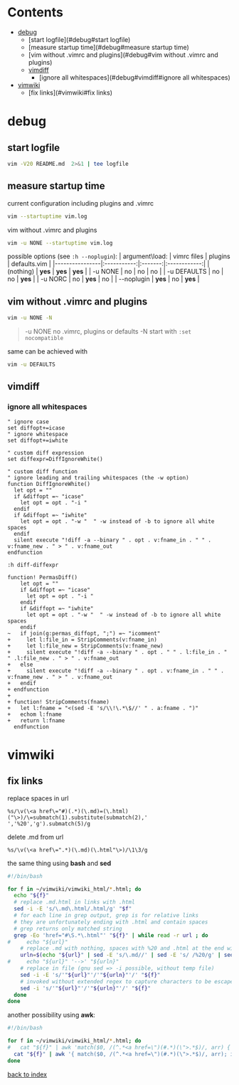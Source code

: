 # Contents

- [debug](#debug)
    - [start logfile](#debug#start logfile)
    - [measure startup time](#debug#measure startup time)
    - [vim without .vimrc and plugins](#debug#vim without .vimrc and plugins)
    - [vimdiff](#debug#vimdiff)
        - [ignore all whitespaces](#debug#vimdiff#ignore all whitespaces)
- [vimwiki](#vimwiki)
    - [fix links](#vimwiki#fix links)

# debug
## start logfile
```bash
vim -V20 README.md  2>&1 | tee logfile
```

## measure startup time
current configuration including plugins and .vimrc
```bash
vim --startuptime vim.log
```

vim without .vimrc and plugins
```bash
vim -u NONE --startuptime vim.log
```

possible options (see `:h --noplugin`):
| argument\load: | vimrc files | plugins | defaults.vim |
|----------------|:-----------:|:-------:|:------------:|
| (nothing)      |   **yes**   | **yes** |   **yes**    |
| -u NONE        |     no      |   no    |      no      |
| -u DEFAULTS    |     no      |   no    |   **yes**    |
| -u NORC        |     no      | **yes** |      no      |
| --noplugin     |   **yes**   |   no    |   **yes**    |

## vim without .vimrc and plugins
```bash
vim -u NONE -N
```
> -u NONE   no .vimrc, plugins or defaults
> -N	    start with `:set nocompatible`

same can be achieved with
```bash
vim -u DEFAULTS
```

## vimdiff
### ignore all whitespaces

```vim
" ignore case
set diffopt+=icase
" ignore whitespace
set diffopt+=iwhite

" custom diff expression
set diffexpr=DiffIgnoreWhite()

" custom diff function
" ignore leading and trailing whitespaces (the -w option)
function DiffIgnoreWhite()
  let opt = ""
  if &diffopt =~ "icase"
    let opt = opt . "-i "
  endif
  if &diffopt =~ "iwhite"
    let opt = opt . "-w "  " -w instead of -b to ignore all white spaces
  endif
  silent execute "!diff -a --binary " . opt . v:fname_in . " " . v:fname_new . " > " . v:fname_out
endfunction
```

`:h diff-diffexpr`

```vim
function! PermasDiff()                                                                                                                                                                                                                                          
    let opt = ""                                                                 
    if &diffopt =~ "icase"                                                       
      let opt = opt . "-i "                                                      
    endif                                                                        
    if &diffopt =~ "iwhite"                                                      
      let opt = opt . "-w "  " -w instead of -b to ignore all white spaces          
    endif                                                                        
~   if join(g:permas_diffopt, ";") =~ "icomment"                                 
+     let l:file_in = StripComments(v:fname_in)                                  
+     let l:file_new = StripComments(v:fname_new)                                
+     silent execute "!diff -a --binary " . opt . " " . l:file_in . " " .l:file_new . " > " . v:fname_out
+   else                                                                         
+     silent execute "!diff -a --binary " . opt . v:fname_in . " " . v:fname_new . " > " . v:fname_out
+   endif                                                                        
+ endfunction                                                                    
+                                                                                
+ function! StripComments(fname)                                                 
+   let l:fname = "<(sed -E 's/\\!\.*\$//' " . a:fname . ")"                     
+   echom l:fname                                                                
+   return l:fname                                                               
  endfunction
```

# vimwiki
## fix links
replace spaces in url
```vim
%s/\v(\<a href\="#)(.*)(\.md)=(\.html)("\>)/\=submatch(1).substitute(submatch(2),' ','%20','g').submatch(5)/g
```

delete .md from url
```vim
%s/\v(\<a href\=".*)(\.md)(\.html"\>)/\1\3/g
```

the same thing using **bash** and **sed**
```bash
#!/bin/bash

for f in ~/vimwiki/vimwiki_html/*.html; do
  echo "${f}"
  # replace .md.html in links with .html
  sed -i -E 's/\.md\.html/.html/g' "$f"
  # for each line in grep output, grep is for relative links
  # they are unfortunately ending with .html and contain spaces
  # grep returns only matched string
  grep -Eo 'href="#\S.*\.html"' "${f}" | while read -r url ; do
#     echo "${url}"
    # replace .md with nothing, spaces with %20 and .html at the end with nothing
    urln=$(echo "${url}" | sed -E 's/\.md//' | sed -E 's/ /%20/g' | sed -E 's/\.html"/"/')
#     echo "${url}" '-->' "${urln}"
    # replace in file (gnu sed => -i possible, without temp file)
    sed -i -E 's/'"${url}"'/'"${urln}"'/' "${f}"
    # invoked without extended regex to capture characters to be escaped
    sed -i 's/'"${url}"'/'"${urln}"'/' "${f}"
  done
done
```

another possibility using **awk**:
```bash
#!/bin/bash

for f in ~/vimwiki/vimwiki_html/*.html; do
#   cat "${f}" | awk 'match($0, /(^.*<a href=\")(#.*)(\">.*$)/, arr) { gsub(/ /, "%20", arr[2]); gsub(/\.html$/, "", arr[2]); gsub(/\.md/, "", arr[2]); print arr[1] arr[2] arr[3] }'
  cat "${f}" | awk '{ match($0, /(^.*<a href=\")(#.*)(\">.*$)/, arr); if (arr[2] == "") print $0; else { gsub(/ /, "%20", arr[2]); gsub(/\.html$/, "", arr[2]); gsub(/\.md/, "", arr[2]); print arr[1] arr[2] arr[3] }; }' > "${f}"
done
```

[back to index](index.md)
